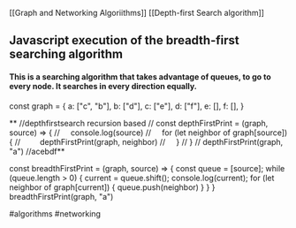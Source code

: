 [[Graph and Networking Algoriithms]]
[[Depth-first Search algorithm]]

## Javascript execution of the breadth-first searching algorithm

#### This is a searching algorithm that takes advantage of queues,  to go to every node. It searches in every direction equally.

const graph = {
 a: ["c", "b"],
 b: ["d"],
 c: ["e"],
 d: ["f"],
 e: [],
 f: [],
 }
 
** //depthfirstsearch recursion based
// const depthFirstPrint = (graph, source) => {
//     console.log(source)
//     for (let neighbor of graph[source]) {
//         depthFirstPrint(graph, neighbor)
//     }
// }
// depthFirstPrint(graph, "a") //acebdf**

  

const breadthFirstPrint = (graph, source) => {
 const queue = [source];
 while (queue.length > 0) {
 current = queue.shift();
 console.log(current);
 for (let neighbor of graph[current]) {
 queue.push(neighbor)
 }
 }
}
breadthFirstPrint(graph, "a")


#algorithms #networking 